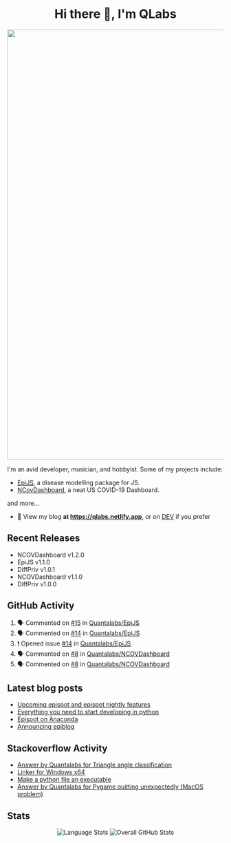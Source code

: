 <h1 align="center">Hi there 👋, I'm QLabs </h1>
<img src="https://i.ibb.co/mbr1j6p/Qlabs.png" width="1000px">

I'm an avid developer, musician, and hobbyist. Some of my projects include:
- [EpiJS](https://github.com/Quantalabs/EpiJS), a disease modelling package for JS. 
- [NCovDashboard](https://github.com/Quantalabs/NCovDashboard), a neat US COVID-19 Dashboard.

and more...

- 📜 View my blog **at https://qlabs.netlify.app**, or on [DEV](https://dev.to/Quantalabs) if you prefer

## Recent Releases
- NCOVDashboard v1.2.0
- EpiJS v1.1.0
- DiffPriv v1.0.1
- NCOVDashboard v1.1.0
- DiffPriv v1.0.0

## GitHub Activity
<!--START_SECTION:activity-->
1. 🗣 Commented on [#15](https://github.com/Quantalabs/EpiJS/issues/15) in [Quantalabs/EpiJS](https://github.com/Quantalabs/EpiJS)
2. 🗣 Commented on [#14](https://github.com/Quantalabs/EpiJS/issues/14) in [Quantalabs/EpiJS](https://github.com/Quantalabs/EpiJS)
3. ❗️ Opened issue [#14](https://github.com/Quantalabs/EpiJS/issues/14) in [Quantalabs/EpiJS](https://github.com/Quantalabs/EpiJS)
4. 🗣 Commented on [#8](https://github.com/Quantalabs/NCOVDashboard/issues/8) in [Quantalabs/NCOVDashboard](https://github.com/Quantalabs/NCOVDashboard)
5. 🗣 Commented on [#8](https://github.com/Quantalabs/NCOVDashboard/issues/8) in [Quantalabs/NCOVDashboard](https://github.com/Quantalabs/NCOVDashboard)
<!--END_SECTION:activity-->

## Latest blog posts
<!-- BLOG-POST-LIST:START -->
- [Upcoming epispot and epispot nightly features](https://dev.to/epispot/upcoming-epispot-and-epispot-nightly-features-52ep)
- [Everything you need to start developing in python](https://dev.to/quantalabs/everything-you-need-to-start-developing-in-python-57m5)
- [Epispot on Anaconda](https://dev.to/epispot/epispot-on-anaconda-15l8)
- [Announcing epiblog](https://dev.to/epispot/announcing-epiblog-2g4c)
<!-- BLOG-POST-LIST:END -->

## Stackoverflow Activity
<!-- STACKOVERFLOW:START -->
- [Answer by Quantalabs for Triangle angle classification](https://stackoverflow.com/questions/67845566/triangle-angle-classification/67845594#67845594)
- [Linker for Windows x64](https://stackoverflow.com/questions/67845567/linker-for-windows-x64)
- [Make a python file an executable](https://stackoverflow.com/questions/67781059/make-a-python-file-an-executable)
- [Answer by Quantalabs for Pygame quitting unexpectedly (MacOS problem)](https://stackoverflow.com/questions/67780046/pygame-quitting-unexpectedly-macos-problem/67780153#67780153)
<!-- STACKOVERFLOW:END -->

## Stats
<p align="center"><img src="https://github-readme-stats.vercel.app/api/top-langs/?username=Quantalabs&amp;hide=css,html,scss" alt="Language Stats">
<img src="https://github-readme-stats.vercel.app/api?username=Quantalabs&amp;show_icons=true" alt="Overall GitHub Stats"></p>
